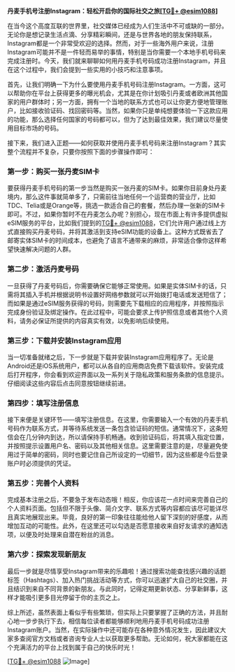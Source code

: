 **丹麦手机号注册Instagram：轻松开启你的国际社交之旅[[TG💪+ @esim1088](https://t.me/s/esim1088)]**

在当今这个高度互联的世界里，社交媒体已经成为人们生活中不可或缺的一部分。无论你是想记录生活点滴、分享精彩瞬间，还是与世界各地的朋友保持联系，Instagram都是一个非常受欢迎的选择。然而，对于一些海外用户来说，注册Instagram可能并不是一件轻而易举的事情，特别是当你需要一个本地手机号码来完成注册时。今天，我们就来聊聊如何用丹麦手机号码成功注册Instagram，并且在这个过程中，我们会提到一些实用的小技巧和注意事项。

首先，让我们明确一下为什么要使用丹麦手机号码注册Instagram。一方面，这可以帮助你在平台上获得更多的曝光机会，尤其是在你计划吸引丹麦或者欧洲其他国家的用户群体时；另一方面，拥有一个当地的联系方式也可以让你更方便地管理账户，比如接收验证码、找回密码等。当然，如果你只是单纯想要体验一下这款应用的功能，那么选择任何国家的号码都可以，但为了达到最佳效果，我们建议尽量使用目标市场的号码。

接下来，我们进入正题——如何获取并使用丹麦手机号码来注册Instagram？其实整个流程并不复杂，只要你按照下面的步骤操作即可：

### 第一步：购买一张丹麦SIM卡

要获得丹麦手机号码的第一步当然是购买一张丹麦的SIM卡。如果你目前身处丹麦境内，那么这件事就简单多了，只需前往当地任何一个运营商的营业厅，比如TDC、Telia或是Orange等，挑选一款适合自己的套餐，然后办理一张新的SIM卡即可。不过，如果你暂时不在丹麦怎么办呢？别担心，现在市面上有许多提供虚拟eSIM服务的平台，比如我们提到的[TG💪+ @esim1088](https://t.me/s/esim1088)，它们允许用户通过线上方式直接购买丹麦号码，并将其激活到支持eSIM功能的设备上。这种方式既省去了邮寄实体SIM卡的时间成本，也避免了语言不通带来的麻烦，非常适合像你这样希望快速解决问题的人群。

### 第二步：激活丹麦号码

一旦获得了丹麦号码后，你需要确保它能够正常使用。如果是实体SIM卡的话，只需将其插入手机并根据说明书设置好网络参数就可以开始拨打电话或发送短信了；而如果是通过eSIM服务获得的号码，则需要先下载相应的应用程序，并按照指示完成身份验证及绑定操作。在此过程中，可能会要求上传护照信息或者其他个人资料，请务必保证所提供的内容真实有效，以免影响后续使用。

### 第三步：下载并安装Instagram应用

当一切准备就绪之后，下一步就是下载并安装Instagram应用程序了。无论是Android还是iOS系统用户，都可以从各自的应用商店免费下载该软件。安装完成后打开程序，你会看到欢迎界面以及一系列关于隐私政策和服务条款的信息提示。仔细阅读这些内容后点击同意按钮继续前进。

### 第四步：填写注册信息

接下来便是关键环节——填写注册信息。在这里，你需要输入一个有效的丹麦手机号码作为联系方式，并等待系统发送一条包含验证码的短信。通常情况下，这条短信会在几分钟内到达，所以请保持手机畅通。收到验证码后，将其填入指定位置，并按照提示设置用户名、密码以及其他相关信息。这里需要注意的是，尽量避免使用过于简单的密码，同时也要记住自己所设定的一切细节，因为这些都是今后登录账户时必须提供的凭证。

### 第五步：完善个人资料

完成基本注册之后，不要急于发布动态哦！相反，你应该花一点时间来完善自己的个人资料页面。包括但不限于头像、简介文字、联系方式等内容都应该尽可能详尽且真实地展现出来。毕竟，良好的第一印象往往能给他人留下深刻的好感度，从而增加互动的可能性。此外，在这里还可以勾选是否愿意接收来自好友请求的通知选项，以便及时处理来自潜在粉丝的消息。

### 第六步：探索发现新朋友

最后一步就是尽情享受Instagram带来的乐趣啦！通过搜索功能查找感兴趣的话题标签（Hashtags）、加入热门挑战活动等方式，你可以迅速扩大自己的社交圈，并且结识到来自不同背景的新朋友。与此同时，记得定期更新状态、分享新鲜事，这样才能吸引更多目光停留于你的主页之上。

综上所述，虽然表面上看似乎有些繁琐，但实际上只要掌握了正确的方法，并且耐心地一步步执行下去，相信每位读者都能够顺利地用丹麦手机号码成功注册Instagram账户。当然，在实际操作中还可能存在各种意外情况发生，因此建议大家多查阅官方文档或者咨询专业人士以获取更多帮助。无论如何，祝大家都能在这个充满活力的平台上找到属于自己的快乐时光！

[[TG💪+ @esim1088](https://t.me/s/esim1088) ![Image](https://i.postimg.cc/4NQfJmqS/Snipaste-2025-05-13-00-14-12.png)]